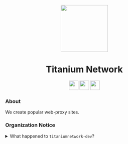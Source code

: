<p align="center">
<kbd>
<img width="150px" src="https://avatars.githubusercontent.com/u/92069395">
</kbd>
</p>

<h1 align="center">Titanium Network</h1>

<p align="center">
<a href="https://discord.gg/unblock"><img height="30px" src="https://img.shields.io/badge/Discord-7289DA?style=for-the-badge&logo=discord&logoColor=white"><img></a>
<a href="https://twitter.com/TitaniumNetDev"><img height="30px" src="https://img.shields.io/badge/Twitter-1DA1F2?style=for-the-badge&logo=twitter&logoColor=white"><img></a>
<a href="https://reddit.com/r/TitaniumNetwork"><img height="30px" src="https://img.shields.io/badge/Reddit-FF4500?style=for-the-badge&logo=reddit&logoColor=white"><img></a>
</p>

### About
We create popular web-proxy sites.

### Organization Notice
<details>
<summary>What happened to <code>titaniumnetwork-dev</code>?</summary>
This organization has been create by me <a href="https://github.com/Nebelung-Dev">Nebelung</a> because the original organization <code>titaniumnetwork-dev</code> was deleted by a ex-staff member and I owned this org name. I have cloned all repos from the old github with the corrects descriptions etc. I also updated all the link to the new organization. See below for what has been copied and what cannot be copied.

#### New
- This organization
- This repo for the README
- Updated every github link
- Added twitter

#### Copied
- All repos with the source code and all commits
- Description, Website, Topics, Releases (Only release numbers), Packages, Environments (Only github pages)
- Wikis
- Archived if needed

#### Not Copied
- All issues new and old
- Forks and stars
- `php-proxy` is a fork of [Athlon1600/php-proxy](https://github.com/Athlon1600/php-proxy)

#### Added Repos
- Hypertabs from [https://github.com/B3ATDROP3R/Hypertabs](https://github.com/B3ATDROP3R/Hypertabs)
- Oxide from [https://github.com/QuiteAFancyEmerald/Oxide](https://github.com/QuiteAFancyEmerald/Oxide)
- Incognito from [https://github.com/caracal-js/Incognito](https://github.com/caracal-js/Incognito)
- Holy Unblocker for info
- Holy Unblocker old from [https://github.com/QuiteAFancyEmerald/Holy-Unblocker](https://github.com/QuiteAFancyEmerald/Holy-Unblocker)
- HU-Archive from [https://github.com/QuiteAFancyEmerald/Holy-Unblocker](https://github.com/QuiteAFancyEmerald/HU-Archive)
</details>
